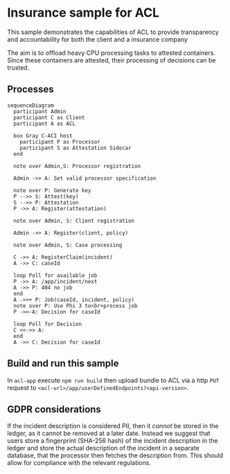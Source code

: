 # Insurance sample for ACL

This sample demonstrates the capabilities of ACL to provide transparency and accountability for both the client and a insurance company

The aim is to offload heavy CPU processing tasks to attested containers.
Since these containers are attested, their processing of decisions can be trusted.

## Processes

```mermaid
sequenceDiagram
  participant Admin
  participant C as Client
  participant A as ACL

  box Gray C-ACI host
    participant P as Processor
    participant S as Attestation Sidecar
  end

  note over Admin,S: Processor registration 

  Admin ->> A: Set valid processor specification

  note over P: Generate key
  P -->> S: Attest(key)
  S -->> P: Attestation
  P ->> A: Register(attestation)

  note over Admin, S: Client registration

  Admin ->> A: Register(client, policy)

  note over Admin, S: Case processing

  C ->> A: RegisterClaim(incident)
  A ->> C: caseId

  loop Poll for available job
  P ->> A: /app/incident/next
  A ->> P: 404 no job
  end
  A ->>+ P: Job(caseId, incident, policy)
  note over P: Use Phi 3 to<br>process job
  P ->>-A: Decision for caseId
  
  loop Poll for Decision
  C <<->> A: 
  end
  A ->> C: Decision for caseId
```

## Build and run this sample

In `acl-app` execute `npm run build` then upload bundle to ACL via a http `PUT` request to `<acl-url>/app/userDefinedEndpoints?<api-version>`.

## GDPR considerations
If the incident description is considered PII, then it _cannot_ be stored in the ledger, as it cannot be removed at a later date.
Instead we suggest that users store a fingerprint (SHA-256 hash) of the incident description in the ledger and store the actual description of the incident in a separate database, that the processor then fetches the description from.
This should allow for compliance with the relevant regulations.